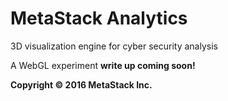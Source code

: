 # MetaStack Analytics
3D visualization engine for cyber security analysis



A WebGL experiment **write up coming soon!**

**Copyright &copy; 2016 MetaStack Inc.**
